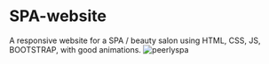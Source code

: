 # SPA-website
A responsive website for a SPA / beauty salon using HTML, CSS, JS, BOOTSTRAP, with good animations.
![peerlyspa](https://user-images.githubusercontent.com/86911028/222462341-440d0190-0eb7-4d60-b890-c889a3d91555.png)
